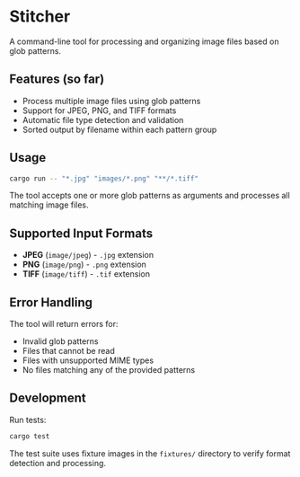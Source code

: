 # Stitcher

A command-line tool for processing and organizing image files based on glob patterns.


## Features (so far)

- Process multiple image files using glob patterns
- Support for JPEG, PNG, and TIFF formats
- Automatic file type detection and validation
- Sorted output by filename within each pattern group

## Usage

```bash
cargo run -- "*.jpg" "images/*.png" "**/*.tiff"
```

The tool accepts one or more glob patterns as arguments and processes all matching image files.

## Supported Input Formats

- **JPEG** (`image/jpeg`) - `.jpg` extension
- **PNG** (`image/png`) - `.png` extension  
- **TIFF** (`image/tiff`) - `.tif` extension

## Error Handling

The tool will return errors for:
- Invalid glob patterns
- Files that cannot be read
- Files with unsupported MIME types
- No files matching any of the provided patterns

## Development

Run tests:
```bash
cargo test
```

The test suite uses fixture images in the `fixtures/` directory to verify format detection and processing.